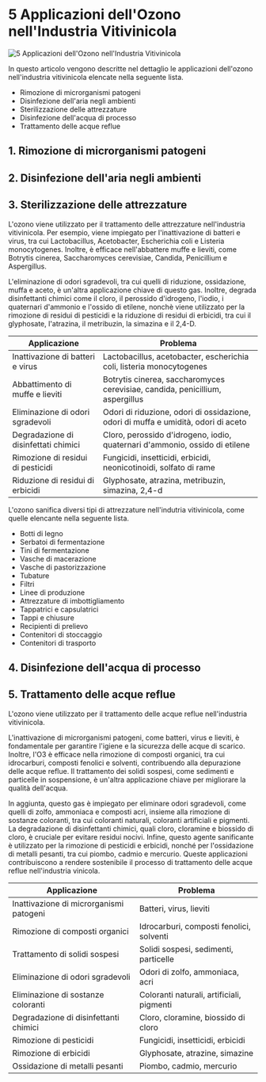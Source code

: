 # 5 Applicazioni dell'Ozono nell'Industria Vitivinicola 

![5 Applicazioni dell'Ozono nell'Industria Vitivinicola](/assets/images/vitivinicola-applicazioni-featured.jpg "5 Applicazioni dell'Ozono nell'Industria Vitivinicola")



In questo articolo vengono descritte nel dettaglio le applicazioni dell'ozono nell'industria vitivinicola elencate nella seguente lista.

- Rimozione di microrganismi patogeni
- Disinfezione dell'aria negli ambienti
- Sterilizzazione delle attrezzature
- Disinfezione dell'acqua di processo
- Trattamento delle acque reflue

## 1. Rimozione di microrganismi patogeni




## 2. Disinfezione dell'aria negli ambienti




## 3. Sterilizzazione delle attrezzature

L'ozono viene utilizzato per il trattamento delle attrezzature nell'industria vitivinicola. Per esempio, viene impiegato per l'inattivazione di batteri e virus, tra cui Lactobacillus, Acetobacter, Escherichia coli e Listeria monocytogenes. Inoltre, è efficace nell'abbattere muffe e lieviti, come Botrytis cinerea, Saccharomyces cerevisiae, Candida, Penicillium e Aspergillus. 

L'eliminazione di odori sgradevoli, tra cui quelli di riduzione, ossidazione, muffa e aceto, è un'altra applicazione chiave di questo gas. Inoltre, degrada disinfettanti chimici come il cloro, il perossido d'idrogeno, l'iodio, i quaternari d'ammonio e l'ossido di etilene, nonchè viene utilizzato per la rimozione di residui di pesticidi e la riduzione di residui di erbicidi, tra cui il glyphosate, l'atrazina, il metribuzin, la simazina e il 2,4-D.

| Applicazione | Problema | 
| --- | --- |
| Inattivazione di batteri e virus | Lactobacillus, acetobacter, escherichia coli, listeria monocytogenes |
| Abbattimento di muffe e lieviti | Botrytis cinerea, saccharomyces cerevisiae, candida, penicillium, aspergillus |
| Eliminazione di odori sgradevoli | Odori di riduzione, odori di ossidazione, odori di muffa e umidità, odori di aceto |
| Degradazione di disinfettati chimici | Cloro, perossido d'idrogeno, iodio, quaternari d'ammonio, ossido di etilene |
| Rimozione di residui di pesticidi | Fungicidi, insetticidi, erbicidi, neonicotinoidi, solfato di rame |
| Riduzione di residui di erbicidi | Glyphosate, atrazina, metribuzin, simazina, 2,4-d |

L'ozono sanifica diversi tipi di attrezzature nell'indutria vitivinicola, come quelle elencante nella seguente lista.

- Botti di legno
- Serbatoi di fermentazione
- Tini di fermentazione
- Vasche di macerazione
- Vasche di pastorizzazione
- Tubature
- Filtri
- Linee di produzione
- Attrezzature di imbottigliamento
- Tappatrici e capsulatrici
- Tappi e chiusure
- Recipienti di prelievo
- Contenitori di stoccaggio
- Contenitori di trasporto

## 4. Disinfezione dell'acqua di processo




## 5. Trattamento delle acque reflue

L'ozono viene utilizzato per il trattamento delle acque reflue nell'industria vitivinicola. 

L'inattivazione di microrganismi patogeni, come batteri, virus e lieviti, è fondamentale per garantire l'igiene e la sicurezza delle acque di scarico. Inoltre, l'O3 è efficace nella rimozione di composti organici, tra cui idrocarburi, composti fenolici e solventi, contribuendo alla depurazione delle acque reflue. Il trattamento dei solidi sospesi, come sedimenti e particelle in sospensione, è un'altra applicazione chiave per migliorare la qualità dell'acqua. 

In aggiunta, questo gas è impiegato per eliminare odori sgradevoli, come quelli di zolfo, ammoniaca e composti acri, insieme alla rimozione di sostanze coloranti, tra cui coloranti naturali, coloranti artificiali e pigmenti. La degradazione di disinfettanti chimici, quali cloro, cloramine e biossido di cloro, è cruciale per evitare residui nocivi. Infine, questo agente sanificante è utilizzato per la rimozione di pesticidi e erbicidi, nonché per l'ossidazione di metalli pesanti, tra cui piombo, cadmio e mercurio. Queste applicazioni contribuiscono a rendere sostenibile il processo di trattamento delle acque reflue nell'industria vinicola.

| Applicazione | Problema | 
| --- | --- |
| Inattivazione di microrganismi patogeni | Batteri, virus, lieviti |
| Rimozione di composti organici | Idrocarburi, composti fenolici, solventi |
| Trattamento di solidi sospesi | Solidi sospesi, sedimenti, particelle |
| Eliminazione di odori sgradevoli | Odori di zolfo, ammoniaca, acri |
| Eliminazione di sostanze coloranti | Coloranti naturali, artificiali, pigmenti |
| Degradazione di disinfettanti chimici | Cloro, cloramine, biossido di cloro |
| Rimozione di pesticidi | Fungicidi, insetticidi, erbicidi |
| Rimozione di erbicidi | Glyphosate, atrazine, simazine |
| Ossidazione di metalli pesanti | Piombo, cadmio, mercurio |

